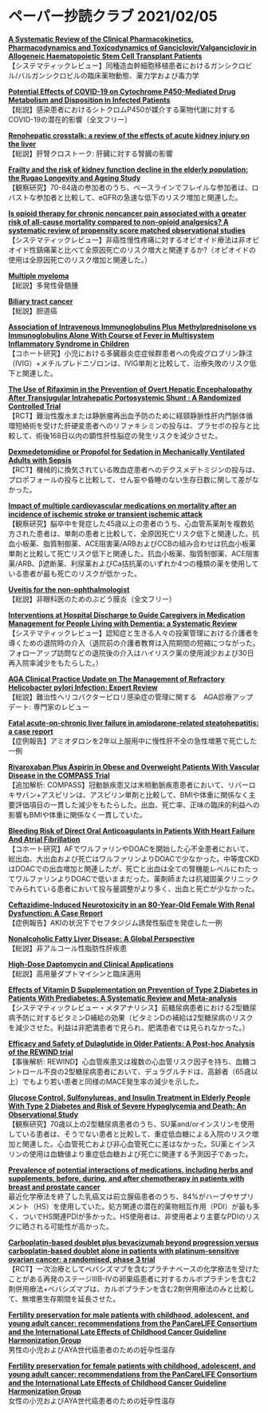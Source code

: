 # ペーパー抄読クラブ 2021/02/05

[**A Systematic Review of the Clinical Pharmacokinetics, Pharmacodynamics and Toxicodynamics of Ganciclovir/Valganciclovir in Allogeneic Haematopoietic Stem Cell Transplant Patients**](https://pubmed.ncbi.nlm.nih.gov/33515202/)  
【システマティックレビュー】同種造血幹細胞移植患者におけるガンシクロビル/バルガンシクロビルの臨床薬物動態、薬力学および毒力学

[**Potential Effects of COVID-19 on Cytochrome P450-Mediated Drug Metabolism and Disposition in Infected Patients**](https://pubmed.ncbi.nlm.nih.gov/33538960/)  
【総説】感染患者におけるシトクロムP450が媒介する薬物代謝に対するCOVID-19の潜在的影響（全文フリー）

[**Renohepatic crosstalk: a review of the effects of acute kidney injury on the liver**](https://pubmed.ncbi.nlm.nih.gov/33527986/)  
【総説】肝腎クロストーク: 肝臓に対する腎臓の影響

[**Frailty and the risk of kidney function decline in the elderly population: the Rugao Longevity and Ageing Study**](https://pubmed.ncbi.nlm.nih.gov/33537782/)  
【観察研究】70-84歳の参加者のうち、ベースラインでフレイルな参加者は、ロバストな参加者と比較して、eGFRの急速な低下のリスク増加と関連した。

[**Is opioid therapy for chronic noncancer pain associated with a greater risk of all-cause mortality compared to non-opioid analgesics? A systematic review of propensity score matched observational studies**](https://pubmed.ncbi.nlm.nih.gov/33533519/)  
【システマティックレビュー】非癌性慢性疼痛に対するオピオイド療法は非オピオイド性鎮痛薬と比べて全原因死亡のリスク増大と関連するか?（オピオイドの使用は全原因死亡のリスク増加と関連した。）

[**Multiple myeloma**](https://pubmed.ncbi.nlm.nih.gov/33516340/)  
【総説】多発性骨髄腫

[**Biliary tract cancer**](https://pubmed.ncbi.nlm.nih.gov/33516341/)  
【総説】胆道癌

[**Association of Intravenous Immunoglobulins Plus Methylprednisolone vs Immunoglobulins Alone With Course of Fever in Multisystem Inflammatory Syndrome in Children**](https://pubmed.ncbi.nlm.nih.gov/33523115/)  
【コホート研究】小児における多臓器炎症症候群患者への免疫グロブリン静注（IVIG）+メチルプレドニゾロンは、IVIG単剤と比較して、治療失敗のリスク低下と関連した。

[**The Use of Rifaximin in the Prevention of Overt Hepatic Encephalopathy After Transjugular Intrahepatic Portosystemic Shunt : A Randomized Controlled Trial**](https://pubmed.ncbi.nlm.nih.gov/33524293/)  
【RCT】難治性腹水または静脈瘤再出血予防のために経頸静脈性肝内門脈体循環短絡術を受けた肝硬変患者へのリファキシミンの投与は、プラセボの投与と比較して、術後168日以内の顕性肝性脳症の発生リスクを減少させた。

[**Dexmedetomidine or Propofol for Sedation in Mechanically Ventilated Adults with Sepsis**](https://pubmed.ncbi.nlm.nih.gov/33528922/)  
【RCT】機械的に換気されている敗血症患者へのデクスメデトミジンの投与は、プロポフォールの投与と比較して、せん妄や昏睡のない生存日数に関して差がなかった。

[**Impact of multiple cardiovascular medications on mortality after an incidence of ischemic stroke or transient ischemic attack**](https://pubmed.ncbi.nlm.nih.gov/33530992/)  
【観察研究】脳卒中を発症した45歳以上の患者のうち、心血管系薬剤を複数処方された患者は、単剤の患者と比較して、全原因死亡リスク低下と関連した。抗血小板薬、脂質制御薬、ACE阻害薬/ARBおよびCCBの組み合わせは抗血小板薬単剤と比較して死亡リスク低下と関連した。抗血小板薬、脂質制御薬、ACE阻害薬/ARB、β遮断薬、利尿薬およびCa拮抗薬のいずれか4つの種類の薬を使用している患者が最も死亡のリスクが低かった。

[**Uveitis for the non-ophthalmologist**](https://pubmed.ncbi.nlm.nih.gov/33536186/)  
【総説】非眼科医のためのぶどう膜炎（全文フリー）

[**Interventions at Hospital Discharge to Guide Caregivers in Medication Management for People Living with Dementia: a Systematic Review**](https://pubmed.ncbi.nlm.nih.gov/33537953/)  
【システマティックレビュー】認知症と生きる人々の投薬管理における介護者を導くための退院時の介入（退院前の介護者教育は入院期間の短縮につながった。フォローアップ訪問などの退院後の介入はハイリスク薬の使用減少および30日再入院率減少をもたらした。）

[**AGA Clinical Practice Update on The Management of Refractory Helicobacter pylori Infection: Expert Review**](https://pubmed.ncbi.nlm.nih.gov/33524402/)  
【総説】難治性ヘリコバクターピロリ感染症の管理に関する　AGA診療アップデート: 専門家のレビュー

[**Fatal acute-on-chronic liver failure in amiodarone-related steatohepatitis: a case report**](https://pubmed.ncbi.nlm.nih.gov/33530924/)  
【症例報告】アミオダロンを2年以上服用中に慢性肝不全の急性増悪で死亡した一例

[**Rivaroxaban Plus Aspirin in Obese and Overweight Patients With Vascular Disease in the COMPASS Trial**](https://pubmed.ncbi.nlm.nih.gov/33538248/)  
【追加解析: COMPASS】冠動脈疾患又は末梢動脈疾患患者において、リバーロキサバン+アスピリンは、アスピリン単剤と比較して、BMIや体重に関係なく主要評価項目の一貫した減少をもたらした。出血、死亡率、正味の臨床的利益への影響もBMIや体重に関係なく一貫していた。

[**Bleeding Risk of Direct Oral Anticoagulants in Patients With Heart Failure And Atrial Fibrillation**](https://pubmed.ncbi.nlm.nih.gov/33541109/)  
【コホート研究】AFでワルファリンやDOACを開始した心不全患者において、総出血、大出血および死亡はワルファリンよりDOACで少なかった。中等度CKDはDOACでの出血増加と関連したが、死亡と出血は全ての腎機能レベルにわたってワルファリンよりDOACで低いままだった。薬剤師または抗凝固薬クリニックでみられている患者において投与量調整がより多く、出血と死亡が少なかった。

[**Ceftazidime-Induced Neurotoxicity in an 80-Year-Old Female With Renal Dysfunction: A Case Report**](https://pubmed.ncbi.nlm.nih.gov/33517818/)  
【症例報告】AKIの状況下でセフタジジム誘発性脳症を発症した一例

[**Nonalcoholic Fatty Liver Disease: A Global Perspective**](https://pubmed.ncbi.nlm.nih.gov/33526312/)  
【総説】非アルコール性脂肪性肝疾患

[**High-Dose Daptomycin and Clinical Applications**](https://pubmed.ncbi.nlm.nih.gov/33535792/)  
【総説】高用量ダプトマイシンと臨床適用

[**Effects of Vitamin D Supplementation on Prevention of Type 2 Diabetes in Patients With Prediabetes: A Systematic Review and Meta-analysis**](https://pubmed.ncbi.nlm.nih.gov/33534730/)  
【システマティックレビュー・メタアナリシス】前糖尿病患者における2型糖尿病予防に対するビタミンD補給の効果（ビタミンDの補給は2型糖尿病のリスクを減少させた。利益は非肥満患者で見られ、肥満患者では見られなかった。）

[**Efficacy and Safety of Dulaglutide in Older Patients: A Post-hoc Analysis of the REWIND trial**](https://pubmed.ncbi.nlm.nih.gov/33537745/)  
【事後解析: REWIND】心血管疾患又は複数の心血管リスク因子を持ち、血糖コントロール不良の2型糖尿病患者において、デュラグルチドは、高齢者（65歳以上）でもより若い患者と同様のMACE発生率の減少を示した。

[**Glucose Control, Sulfonylureas, and Insulin Treatment in Elderly People With Type 2 Diabetes and Risk of Severe Hypoglycemia and Death: An Observational Study**](https://pubmed.ncbi.nlm.nih.gov/33541857/)  
【観察研究】70歳以上の2型糖尿病患者のうち、SU薬and/orインスリンを使用している患者は、そうでない患者と比較して、重症低血糖による入院のリスク増加と関連した。心血管死亡および非心血管死亡に差はなかった。SU薬とインスリンの使用は血糖値より重症低血糖および死亡に関連する予測因子であった。

[**Prevalence of potential interactions of medications, including herbs and supplements, before, during, and after chemotherapy in patients with breast and prostate cancer**](https://pubmed.ncbi.nlm.nih.gov/33524183/)  
最近化学療法を終了した乳癌又は前立腺癌患者のうち、84%がハーブやサプリメント（HS）を使用していた。処方関連の潜在的薬物相互作用（PDI）が最も多く、ついでHS関連PDIが多かった。HS使用者は、非使用者より主要なPDIのリスクに晒される可能性が高かった。

[**Carboplatin-based doublet plus bevacizumab beyond progression versus carboplatin-based doublet alone in patients with platinum-sensitive ovarian cancer: a randomised, phase 3 trial**](https://pubmed.ncbi.nlm.nih.gov/33539744/)  
【RCT】一次治療としてベバシズマブを含むプラチナベースの化学療法を受けたことがある再発のステージIIIB-IVの卵巣癌患者に対するカルボプラチンを含む2剤併用療法+ベバシズマブは、カルボプラチンを含む2剤併用療法のみと比較して、無増悪生存期間を延長させた。

[**Fertility preservation for male patients with childhood, adolescent, and young adult cancer: recommendations from the PanCareLIFE Consortium and the International Late Effects of Childhood Cancer Guideline Harmonization Group**](https://pubmed.ncbi.nlm.nih.gov/33539754/)  
男性の小児およびAYA世代癌患者のための妊孕性温存

[**Fertility preservation for female patients with childhood, adolescent, and young adult cancer: recommendations from the PanCareLIFE Consortium and the International Late Effects of Childhood Cancer Guideline Harmonization Group**](https://pubmed.ncbi.nlm.nih.gov/33539753/)  
女性の小児およびAYA世代癌患者のための妊孕性温存